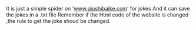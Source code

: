 It is just a simple spider on 'www.qiushibaike.com' for jokes
And it can save the jokes in a .txt file
Remember if the Html code of the website is changed ,the rule to get the joke shoud be changed.
